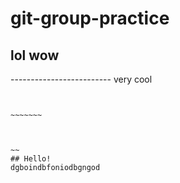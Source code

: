 # git-group-practice

## lol wow 

------------------------- very cool

~~~~~~~~~~~~~~~~~~~~~~~


~~~~~~~



~~
## Hello!
dgboindbfoniodbgngod
